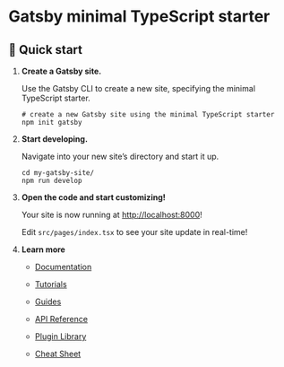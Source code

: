 # Gatsby minimal TypeScript starter

## 🚀 Quick start

1. **Create a Gatsby site.**

   Use the Gatsby CLI to create a new site, specifying the minimal TypeScript starter.

   ```shell
   # create a new Gatsby site using the minimal TypeScript starter
   npm init gatsby
   ```

2. **Start developing.**

   Navigate into your new site’s directory and start it up.

   ```shell
   cd my-gatsby-site/
   npm run develop
   ```

3. **Open the code and start customizing!**

   Your site is now running at <http://localhost:8000>!

   Edit `src/pages/index.tsx` to see your site update in real-time!

4. **Learn more**

   - [Documentation](https://www.gatsbyjs.com/docs/?utm_source=starter&utm_medium=readme&utm_campaign=minimal-starter-ts)

   - [Tutorials](https://www.gatsbyjs.com/tutorial/?utm_source=starter&utm_medium=readme&utm_campaign=minimal-starter-ts)

   - [Guides](https://www.gatsbyjs.com/tutorial/?utm_source=starter&utm_medium=readme&utm_campaign=minimal-starter-ts)

   - [API Reference](https://www.gatsbyjs.com/docs/api-reference/?utm_source=starter&utm_medium=readme&utm_campaign=minimal-starter-ts)

   - [Plugin Library](https://www.gatsbyjs.com/plugins?utm_source=starter&utm_medium=readme&utm_campaign=minimal-starter-ts)

   - [Cheat Sheet](https://www.gatsbyjs.com/docs/cheat-sheet/?utm_source=starter&utm_medium=readme&utm_campaign=minimal-starter-ts)

